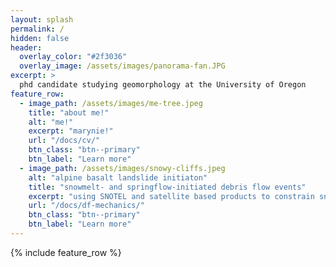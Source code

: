 ```yaml
---
layout: splash
permalink: /
hidden: false
header:
  overlay_color: "#2f3036"
  overlay_image: /assets/images/panorama-fan.JPG
excerpt: >
  phd candidate studying geomorphology at the University of Oregon
feature_row:
  - image_path: /assets/images/me-tree.jpeg
    title: "about me!"
    alt: "me!"
    excerpt: "marynie!"
    url: "/docs/cv/"
    btn_class: "btn--primary"
    btn_label: "Learn more"
  - image_path: /assets/images/snowy-cliffs.jpeg
    alt: "alpine basalt landslide initiaton"
    title: "snowmelt- and springflow-initiated debris flow events"
    excerpt: "using SNOTEL and satellite based products to constrain snowmelt + mapping springs with a forward-looking infrared camera to better understand hydrologic triggering mechanisms in alpine landscapes"
    url: "/docs/df-mechanics/"
    btn_class: "btn--primary"
    btn_label: "Learn more"      
---
```


{% include feature_row %}
